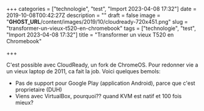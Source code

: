 +++
categories = ["technologie", "test", "Import 2023-04-08 17:32"]
date = 2019-10-08T00:42:27Z
description = ""
draft = false
image = "__GHOST_URL__/content/images/2019/10/cloudready-720x451.png"
slug = "transformer-un-vieux-t520-en-chromebook"
tags = ["technologie", "test", "Import 2023-04-08 17:32"]
title = "Transformer un vieux T520 en Chromebook"

+++


C'est possible avec CloudReady, un fork de ChromeOS. Pour redonner vie a un vieux laptop de 2011, ca fait la job. Voici quelques bemols:

* Pas de support pour Google Play (application Android), parce que c'est proprietaire (DUH)
* Viens avec VirtualBox, pourquoi?? quand KVM est natif et 100 fois mieux?

